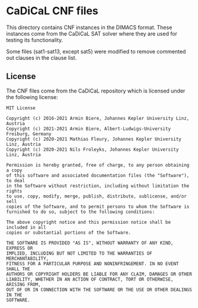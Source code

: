 # CaDiCaL CNF files

This directory contains CNF instances in the DIMACS format. These instances come from the CaDiCaL SAT solver where they
are used for testing its functionality.

Some files (sat1-sat13, except sat5) were modified to remove commented out clauses in the clause list.

## License
The CNF files come from the CaDiCaL repository which is licensed under the following license:

```
MIT License

Copyright (c) 2016-2021 Armin Biere, Johannes Kepler University Linz, Austria
Copyright (c) 2021-2021 Armin Biere, Albert-Ludwigs-University Freiburg, Germany
Copyright (c) 2020-2021 Mathias Fleury, Johannes Kepler University Linz, Austria
Copyright (c) 2020-2021 Nils Froleyks, Johannes Kepler University Linz, Austria

Permission is hereby granted, free of charge, to any person obtaining a copy
of this software and associated documentation files (the "Software"), to deal
in the Software without restriction, including without limitation the rights
to use, copy, modify, merge, publish, distribute, sublicense, and/or sell
copies of the Software, and to permit persons to whom the Software is
furnished to do so, subject to the following conditions:

The above copyright notice and this permission notice shall be included in all
copies or substantial portions of the Software.

THE SOFTWARE IS PROVIDED "AS IS", WITHOUT WARRANTY OF ANY KIND, EXPRESS OR
IMPLIED, INCLUDING BUT NOT LIMITED TO THE WARRANTIES OF MERCHANTABILITY,
FITNESS FOR A PARTICULAR PURPOSE AND NONINFRINGEMENT. IN NO EVENT SHALL THE
AUTHORS OR COPYRIGHT HOLDERS BE LIABLE FOR ANY CLAIM, DAMAGES OR OTHER
LIABILITY, WHETHER IN AN ACTION OF CONTRACT, TORT OR OTHERWISE, ARISING FROM,
OUT OF OR IN CONNECTION WITH THE SOFTWARE OR THE USE OR OTHER DEALINGS IN THE
SOFTWARE.
```